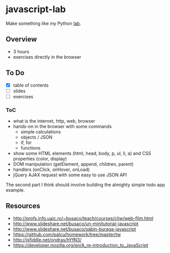# javascript-lab

Make something like my Python [lab](https://github.com/palcu/cdl-python-lab).

## Overview

* 3 hours
* exercises directly in the browser

## To Do

- [x] table of contents
- [ ] slides
- [ ] exercises

### ToC

- what is the internet, http, web, browser
- hands-on in the browser with some commands
  - simple calculations
  - objects / JSON
  - if, for
  - functions
- show some HTML elements (html, head, body, p, ul, li, a) and CSS properties (color, display)
- DOM manipulation (getElement, append, children, parent)
- handlers (onClick, onHover, onLoad)
- jQuery AJAX request with some easy to use JSON API

The second part I think should involve building the almighty simple todo app example.

## Resources

* http://profs.info.uaic.ro/~busaco/teach/courses/cliw/web-film.html
* http://www.slideshare.net/busaco/un-minitutorial-javascript
* http://www.slideshare.net/busaco/sabin-buraga-javascript
* https://github.com/palcu/homework/tree/master/tw
* http://jsfiddle.net/ondras/hYfN3/
* https://developer.mozilla.org/en/A_re-introduction_to_JavaScript
